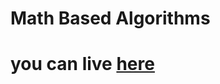 # Math Based Algorithms
# you can live [here](https://harshitha-brs.github.io/Math-Based-algorithm/)
